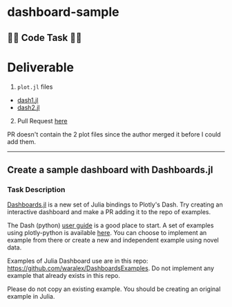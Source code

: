 # dashboard-sample

## 👨‍💻 Code Task 👨‍💻

# Deliverable
1. `plot.jl` files
- [dash1.jl](./dash1.jl)
- [dash2.jl](./dash2.jl)
2. Pull Request [here](https://github.com/waralex/DashboardsExamples/pull/7)

PR doesn't contain the 2 plot files since the author merged  it before I could add them.

<hr>

## Create a sample dashboard with Dashboards.jl 

### Task Description

[Dashboards.jl](https://github.com/waralex/Dashboards.jl) is a new set of Julia bindings to Plotly's Dash. Try creating an interactive dashboard and make a PR adding it to the repo of examples.

The Dash (python) [user guide](https://dash.plot.ly/) is a good place to start. A set of examples using plotly-python is available [here](https://github.com/plotly/dash-sample-apps). You can choose to implement an example from there or create a new and independent example using novel data.

Examples of Julia Dashboard use are in this repo: https://github.com/waralex/DashboardsExamples. Do not implement any example that already exists in this repo.

Please do not copy an existing example. You should be creating an original example in Julia.